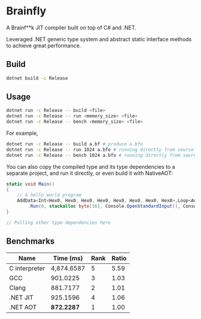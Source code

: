 # Brainfly

A Brainf**k JIT compiler built on top of C# and .NET.

Leveraged .NET generic type system and abstract static interface methods to achieve great performance.

## Build

```bash
dotnet build -c Release
```

## Usage

```bash
dotnet run -c Release -- build <file>
dotnet run -c Release -- run <memory_size> <file>
dotnet run -c Release -- bench <memory_size> <file>
```

For example,

```bash
dotnet run -c Release -- build a.bf # produce a.bfo
dotnet run -c Release -- run 1024 a.bfo # running directly from source file a.bf is already supported
dotnet run -c Release -- bench 1024 a.bfo # running directly from source file a.bf is already supported
```

You can also copy the compiled type and its type dependencies to a separate project, and run it directly, or even build it with NativeAOT:

```cs
static void Main()
{
    // A hello world program
    AddData<Int<Hex0, Hex0, Hex0, Hex0, Hex0, Hex0, Hex0, Hex8>,Loop<AddPointer<Int<Hex0, Hex0, Hex0, Hex0, Hex0, Hex0, Hex0, Hex1>, AddData<Int<Hex0, Hex0, Hex0, Hex0, Hex0, Hex0, Hex0, Hex4>, Loop<AddPointer<Int<Hex0, Hex0, Hex0, Hex0, Hex0, Hex0, Hex0, Hex1>, AddData<Int<Hex0, Hex0, Hex0, Hex0, Hex0, Hex0, Hex0, Hex2>, AddPointer<Int<Hex0, Hex0, Hex0, Hex0, Hex0, Hex0, Hex0, Hex1>, AddData<Int<Hex0, Hex0, Hex0, Hex0, Hex0, Hex0, Hex0, Hex3>, AddPointer<Int<Hex0, Hex0, Hex0, Hex0, Hex0, Hex0, Hex0, Hex1>, AddData<Int<Hex0, Hex0, Hex0, Hex0, Hex0, Hex0, Hex0, Hex3>, AddPointer<Int<Hex0, Hex0, Hex0, Hex0, Hex0, Hex0, Hex0, Hex1>, AddData<Int<Hex0, Hex0, Hex0, Hex0, Hex0, Hex0, Hex0, Hex1>, AddPointer<Int<HexF, HexF, HexF, HexF, HexF, HexF, HexF, HexC>, AddData<Int<HexF, HexF, HexF, HexF, HexF, HexF, HexF, HexF>, Stop>>>>>>>>>>, AddPointer<Int<Hex0, Hex0, Hex0, Hex0, Hex0, Hex0, Hex0, Hex1>, AddData<Int<Hex0, Hex0, Hex0, Hex0, Hex0, Hex0, Hex0, Hex1>, AddPointer<Int<Hex0, Hex0, Hex0, Hex0, Hex0, Hex0, Hex0, Hex1>, AddData<Int<Hex0, Hex0, Hex0, Hex0, Hex0, Hex0, Hex0, Hex1>, AddPointer<Int<Hex0, Hex0, Hex0, Hex0, Hex0, Hex0, Hex0, Hex1>, AddData<Int<HexF, HexF, HexF, HexF, HexF, HexF, HexF, HexF>, AddPointer<Int<Hex0, Hex0, Hex0, Hex0, Hex0, Hex0, Hex0, Hex2>, AddData<Int<Hex0, Hex0, Hex0, Hex0, Hex0, Hex0, Hex0, Hex1>, Loop<AddPointer<Int<HexF, HexF, HexF, HexF, HexF, HexF, HexF, HexF>, Stop>, AddPointer<Int<HexF, HexF, HexF, HexF, HexF, HexF, HexF, HexF>, AddData<Int<HexF, HexF, HexF, HexF, HexF, HexF, HexF, HexF>, Stop>>>>>>>>>>>>>>, AddPointer<Int<Hex0, Hex0, Hex0, Hex0, Hex0, Hex0, Hex0, Hex2>, OutputData<AddPointer<Int<Hex0, Hex0, Hex0, Hex0, Hex0, Hex0, Hex0, Hex1>, AddData<Int<HexF, HexF, HexF, HexF, HexF, HexF, HexF, HexD>, OutputData<AddData<Int<Hex0, Hex0, Hex0, Hex0, Hex0, Hex0, Hex0, Hex7>, OutputData<OutputData<AddData<Int<Hex0, Hex0, Hex0, Hex0, Hex0, Hex0, Hex0, Hex3>, OutputData<AddPointer<Int<Hex0, Hex0, Hex0, Hex0, Hex0, Hex0, Hex0, Hex2>, OutputData<AddPointer<Int<HexF, HexF, HexF, HexF, HexF, HexF, HexF, HexF>, AddData<Int<HexF, HexF, HexF, HexF, HexF, HexF, HexF, HexF>, OutputData<AddPointer<Int<HexF, HexF, HexF, HexF, HexF, HexF, HexF, HexF>, OutputData<AddData<Int<Hex0, Hex0, Hex0, Hex0, Hex0, Hex0, Hex0, Hex3>, OutputData<AddData<Int<HexF, HexF, HexF, HexF, HexF, HexF, HexF, HexA>, OutputData<AddData<Int<HexF, HexF, HexF, HexF, HexF, HexF, HexF, Hex8>, OutputData<AddPointer<Int<Hex0, Hex0, Hex0, Hex0, Hex0, Hex0, Hex0, Hex2>, AddData<Int<Hex0, Hex0, Hex0, Hex0, Hex0, Hex0, Hex0, Hex1>, OutputData<AddPointer<Int<Hex0, Hex0, Hex0, Hex0, Hex0, Hex0, Hex0, Hex1>, AddData<Int<Hex0, Hex0, Hex0, Hex0, Hex0, Hex0, Hex0, Hex2>, OutputData<Stop>>>>>>>>>>>>>>>>>>>>>>>>>>>>>>>
        .Run(0, stackalloc byte[16], Console.OpenStandardInput(), Console.OpenStandardOutput());
}

// Pulling other type dependencies here
```

## Benchmarks

| Name | Time (ms) | Rank | Ratio |
| --- | --- | --- | --- |
| C interpreter | 4,874.6587 | 5 | 5.59 |
| GCC | 901.0225 | 3 | 1.03 |
| Clang | 881.7177 | 2 | 1.01 |
| .NET JIT | 925.1596 | 4 | 1.06 |
| .NET AOT | **872.2287** | 1 | 1.00 |
